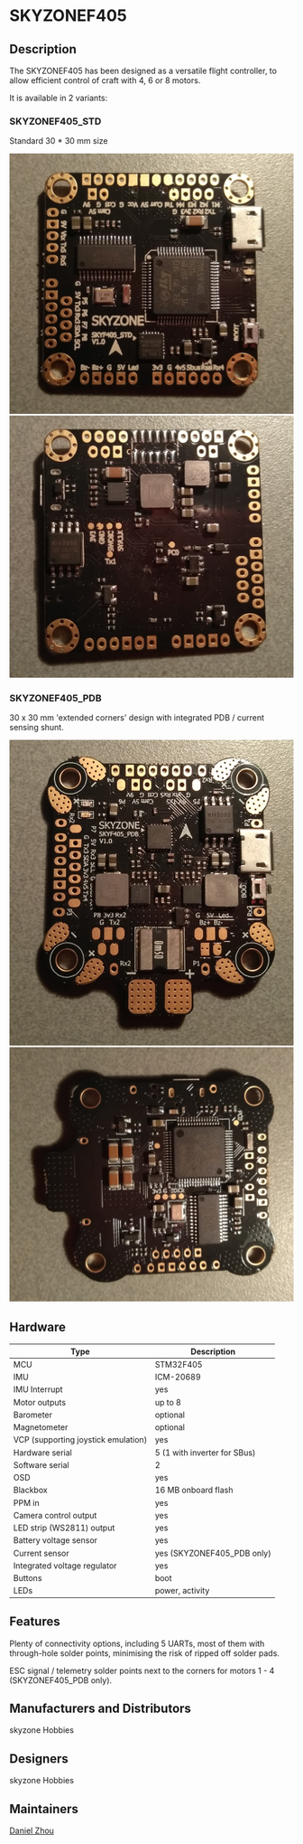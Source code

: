 # SKYZONEF405

## Description

The SKYZONEF405 has been designed as a versatile flight controller, to allow efficient control of craft with 4, 6 or 8 motors.

It is available in 2 variants:

### SKYZONEF405\_STD

Standard 30 * 30 mm size

![SKYZONEF405\_STD top](images/skyzonef405_std_front.jpg)
![SKYZONEF405\_STD bottom](images/skyzonef405_std_back.jpg)

### SKYZONEF405\_PDB

30 x 30 mm 'extended corners' design with integrated PDB / current sensing shunt.

![SKYZONEF405\_PDB top](images/skyzonef405_pdb_front.jpg)
![SKYZONEF405\_PDB bottom](images/skyzonef405_pdb_back.jpg)


## Hardware

Type|Description
---|---
MCU|STM32F405
IMU|ICM-20689
IMU Interrupt|yes
Motor outputs|up to 8
Barometer|optional
Magnetometer|optional
VCP (supporting joystick emulation)|yes
Hardware serial|5 (1 with inverter for SBus)
Software serial|2
OSD|yes
Blackbox|16 MB onboard flash
PPM in|yes
Camera control output|yes
LED strip (WS2811) output|yes
Battery voltage sensor|yes
Current sensor|yes (SKYZONEF405\_PDB only)
Integrated voltage regulator|yes
Buttons|boot
LEDs|power, activity

## Features

Plenty of connectivity options, including 5 UARTs, most of them with through-hole solder points, minimising the risk of ripped off solder pads.

ESC signal / telemetry solder points next to the corners for motors 1 - 4 (SKYZONEF405\_PDB only).


## Manufacturers and Distributors

skyzone Hobbies


## Designers

skyzone Hobbies


## Maintainers

[Daniel Zhou](mailto:daniel@skyzonehobbies.com)
